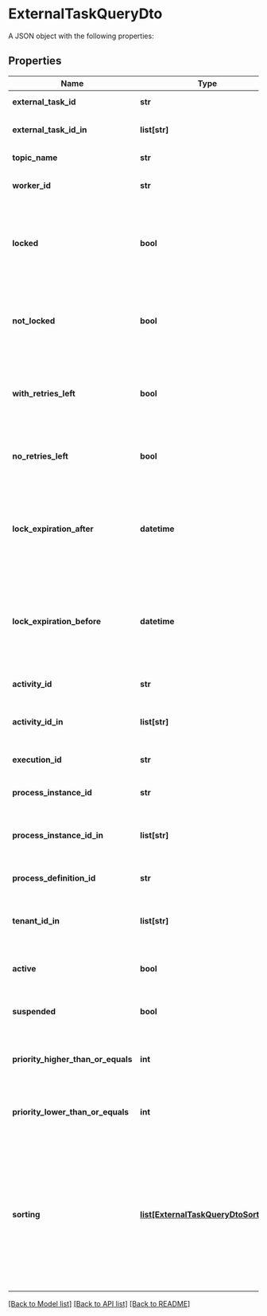 # ExternalTaskQueryDto

A JSON object with the following properties:
## Properties
Name | Type | Description | Notes
------------ | ------------- | ------------- | -------------
**external_task_id** | **str** | Filter by an external task&#39;s id. | [optional] 
**external_task_id_in** | **list[str]** | Filter by the comma-separated list of external task ids. | [optional] 
**topic_name** | **str** | Filter by an external task topic. | [optional] 
**worker_id** | **str** | Filter by the id of the worker that the task was most recently locked by. | [optional] 
**locked** | **bool** | Only include external tasks that are currently locked (i.e., they have a lock time and it has not expired). Value may only be &#x60;true&#x60;, as &#x60;false&#x60; matches any external task. | [optional] 
**not_locked** | **bool** | Only include external tasks that are currently not locked (i.e., they have no lock or it has expired). Value may only be &#x60;true&#x60;, as &#x60;false&#x60; matches any external task. | [optional] 
**with_retries_left** | **bool** | Only include external tasks that have a positive (&amp;gt; 0) number of retries (or &#x60;null&#x60;). Value may only be &#x60;true&#x60;, as &#x60;false&#x60; matches any external task. | [optional] 
**no_retries_left** | **bool** | Only include external tasks that have 0 retries. Value may only be &#x60;true&#x60;, as &#x60;false&#x60; matches any external task. | [optional] 
**lock_expiration_after** | **datetime** | Restrict to external tasks that have a lock that expires after a given date. By [default](https://docs.camunda.org/manual/7.13/reference/rest/overview/date-format/), the date must have the format &#x60;yyyy-MM-dd&#39;T&#39;HH:mm:ss.SSSZ&#x60;, e.g., &#x60;2013-01-23T14:42:45.000+0200&#x60;. | [optional] 
**lock_expiration_before** | **datetime** | Restrict to external tasks that have a lock that expires before a given date. By [default](https://docs.camunda.org/manual/7.13/reference/rest/overview/date-format/), the date must have the format &#x60;yyyy-MM-dd&#39;T&#39;HH:mm:ss.SSSZ&#x60;, e.g., &#x60;2013-01-23T14:42:45.000+0200&#x60;. | [optional] 
**activity_id** | **str** | Filter by the id of the activity that an external task is created for. | [optional] 
**activity_id_in** | **list[str]** | Filter by the comma-separated list of ids of the activities that an external task is created for. | [optional] 
**execution_id** | **str** | Filter by the id of the execution that an external task belongs to. | [optional] 
**process_instance_id** | **str** | Filter by the id of the process instance that an external task belongs to. | [optional] 
**process_instance_id_in** | **list[str]** | Filter by a comma-separated list of process instance ids that an external task may belong to. | [optional] 
**process_definition_id** | **str** | Filter by the id of the process definition that an external task belongs to. | [optional] 
**tenant_id_in** | **list[str]** | Filter by a comma-separated list of tenant ids. An external task must have one of the given tenant ids. | [optional] 
**active** | **bool** | Only include active tasks. Value may only be &#x60;true&#x60;, as &#x60;false&#x60; matches any external task. | [optional] 
**suspended** | **bool** | Only include suspended tasks. Value may only be &#x60;true&#x60;, as &#x60;false&#x60; matches any external task. | [optional] 
**priority_higher_than_or_equals** | **int** | Only include jobs with a priority higher than or equal to the given value. Value must be a valid &#x60;long&#x60; value. | [optional] 
**priority_lower_than_or_equals** | **int** | Only include jobs with a priority lower than or equal to the given value. Value must be a valid &#x60;long&#x60; value. | [optional] 
**sorting** | [**list[ExternalTaskQueryDtoSorting]**](ExternalTaskQueryDtoSorting.md) | A JSON array of criteria to sort the result by. Each element of the array is a JSON object that                     specifies one ordering. The position in the array identifies the rank of an ordering, i.e., whether                     it is primary, secondary, etc. The ordering objects have the following properties:                      **Note:** The &#x60;sorting&#x60; properties will not be applied to the External Task count query. | [optional] 

[[Back to Model list]](../README.md#documentation-for-models) [[Back to API list]](../README.md#documentation-for-api-endpoints) [[Back to README]](../README.md)


